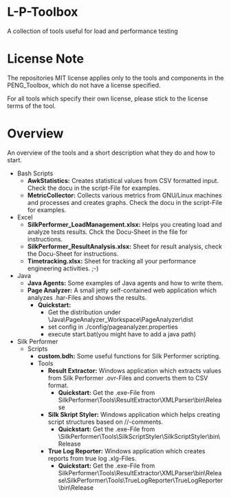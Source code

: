 # L-P-Toolbox
A collection of tools useful for load and performance testing

# License Note
The repositories MIT license applies only to the tools and components in the 
PENG_Toolbox, which do not have a license specified.

For all tools which specify their own license, please stick to the license 
terms of the tool.

# Overview 
An overview of the tools and a short description what they do and how to start.
* Bash Scripts
  * **AwkStatistics:** Creates statistical values from CSV formatted input. Check the docu in the script-File for examples.
  * **MetricCollector:** Collects various metrics from GNU/Linux machines and processes and creates graphs. Check the docu in the script-File for examples.
* Excel
  * **SilkPerformer_LoadManagement.xlsx:** Helps you creating load and analyze tests results. Chck the Docu-Sheet in the file for instructions.
  * **SilkPerformer_ResultAnalysis.xlsx:** Sheet for result analysis, check the Docu-Sheet for instructions.
  * **Timetracking.xlsx:** Sheet for tracking all your performance engineering activities. ;-)
* Java
  * **Java Agents:** Some examples of Java agents and how to write them.
  * **Page Analyzer:** A small jetty self-contained web application which analyzes .har-Files and shows the results.
    * **Quickstart:** 
	  * Get the distribution under \Java\PageAnalyzer_Workspace\PageAnalyzer\dist
	  * set config in ./config/pageanalyzer.properties
	  * execute start.bat(you might have to add a java path)
* Silk Performer
  * Scripts
    * **custom.bdh:** Some useful functions for Silk Performer scripting. 
    * Tools
	  * **Result Extractor:** Windows application which extracts values from Silk Performer .ovr-Files and converts them to CSV format.
	    * **Quickstart:** Get the .exe-File from SilkPerformer\Tools\ResultExtractor\XMLParser\bin\Release
      * **Silk Skript Styler:** Windows application which helps creating script structures based on //-comments.
	    * **Quickstart:** Get the .exe-File from \SilkPerformer\Tools\SilkScriptStyler\SilkScriptStyler\bin\Release
      * **True Log Reporter:** Windows application which creates reports from true log .xlg-Files.
	    * **Quickstart:** Get the .exe-File from SilkPerformer\Tools\ResultExtractor\XMLParser\bin\Release\SilkPerformer\Tools\TrueLogReporter\TrueLogReporter\bin\Release
		
